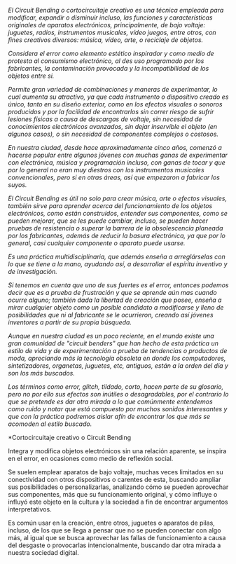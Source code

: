*El Circuit Bending o cortocircuitaje creativo es una técnica empleada para modificar, expandir o disminuir incluso, las funciones y características originales de aparatos electrónicos, principalmente, de bajo voltaje: juguetes, radios, instrumentos musicales, vídeo juegos, entre otros, con fines creativos diversos: música, vídeo, arte, o reciclaje de objetos.*

*Considera el error como elemento estético inspirador y como medio de protesta al consumismo electrónico, al des uso programado por los fabricantes, la contaminación provocada y la incompatibilidad de los objetos entre si.*

*Permite gran variedad de combinaciones y maneras de experimentar, lo cual aumenta su atractivo, ya que cada instrumento o dispositivo creado es único, tanto en su diseño exterior, como en los efectos visuales o sonoros producidos y por la facilidad de encontrarlos sin correr riesgo de sufrir lesiones físicas a causa de descargas de voltaje, sin necesidad de conocimientos electrónicos avanzados, sin dejar inservible el objeto (en algunos casos), o sin necesidad de componentes complejos o costosos.*

*En nuestra ciudad, desde hace aproximadamente cinco años, comenzó a hacerse popular entre algunos jóvenes con muchas ganas de experimentar con electrónica, música y programación incluso, con ganas de tocar y que por lo general no eran muy diestros con los instrumentos musicales convencionales, pero si en otras áreas, así que empezaron a fabricar los suyos.* 

*El Circuit Bending es útil no solo para crear música, arte o efectos visuales, también sirve para aprender acerca del funcionamiento de los objetos electrónicos, como están construidos, entender sus componentes, como se pueden mejorar, que se les puede cambiar, incluso, se pueden hacer pruebas de resistencia o superar la barrera de la obsolescencia planeada por los fabricantes, además de reducir la basura electrónica, ya que por lo general, casi cualquier componente o aparato puede usarse.*

*Es una práctica multidisciplinaria, que además enseña a arreglárselas con lo que se tiene a la mano, ayudando así, a desarrollar el espíritu inventivo y de investigación.* 

*Si tenemos en cuenta que uno de sus fuertes es el error, entonces podemos decir que es a prueba de frustración y que se aprende aún mas cuando ocurre alguno; también dada la libertad de creación que posee, enseña a mirar cualquier objeto como un  posible candidato a modificarse y lleno de posibilidades que ni al fabricante se le ocurrieron, creando así jóvenes inventores a partir de su propia búsqueda.*

*Aunque en nuestra ciudad es un poco reciente, en el mundo existe una gran comunidad de "circuit benders"  que han hecho de esta práctica un estilo de vida y de experimentación a prueba de tendencias o productos de moda,   apreciando más la tecnología obsoleta en donde los computadores, sintetizadores, organetas, juguetes, etc, antiguos, están a la orden del día y son los más buscados.* 

*Los términos como error, glitch, tildado, corto, hacen parte de su glosario, pero no por ello sus efectos son inútiles o desagradables, por el contrario lo que se pretende es dar otra mirada a lo que comúnmente entendemos como ruido y notar que está compuesto por muchos sonidos interesantes y que con la práctica podremos aislar afín de encontrar los que más se acomoden al estilo buscado.* 



*Cortocircuitaje creativo o Circuit Bending 

Integra y modifica objetos electrónicos sin una relación aparente, se inspira en el error, en ocasiones como medio de reflexión social. 

Se suelen emplear aparatos de bajo voltaje, muchas veces limitados en su conectividad con otros dispositivos o carentes de esta, buscando ampliar sus posibilidades o personalizarlas, analizando cómo se pueden aprovechar sus componentes, más que su  funcionamiento  original, y cómo influye o influyó  este objeto en la cultura y la sociedad a fin de encontrar argumentos interpretativos.

Es común usar en la creación, entre otros, juguetes o aparatos de pilas, incluso, de los que se llega a pensar que no se pueden conectar con algo más, al igual que se busca aprovechar las fallas de funcionamiento a causa del desgaste o provocarlas intencionalmente, buscando dar otra mirada a nuestra sociedad digital.

  













 


